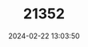 ---
title: "21352"
category: "Mugilogobius sarasinorum"
draft: false
date: 2024-02-22 13:03:50
languages:
  English: ["Sarasin's Goby"]
---